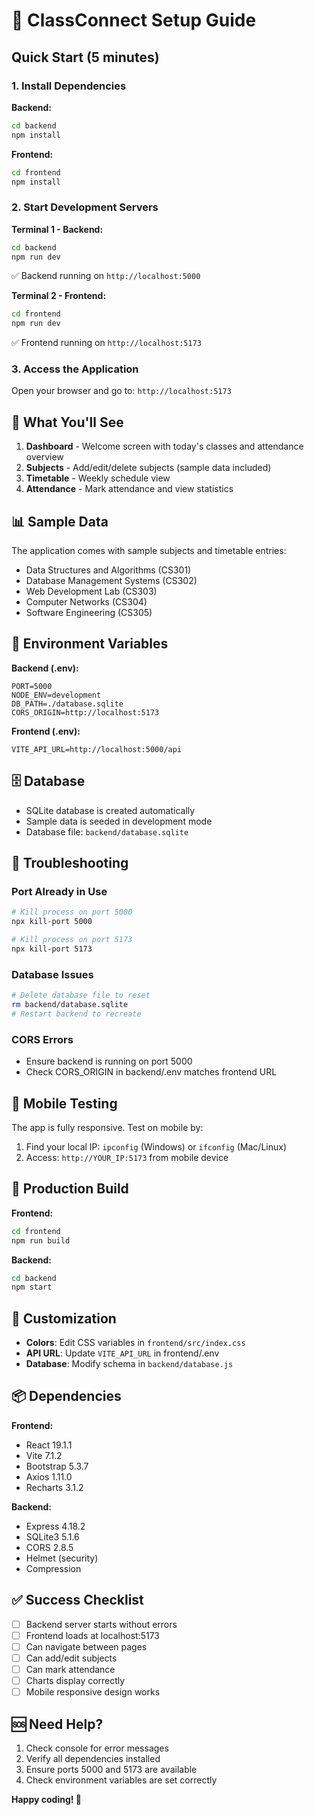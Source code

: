 # 🚀 ClassConnect Setup Guide

## Quick Start (5 minutes)

### 1. Install Dependencies

**Backend:**
```bash
cd backend
npm install
```

**Frontend:**
```bash
cd frontend  
npm install
```

### 2. Start Development Servers

**Terminal 1 - Backend:**
```bash
cd backend
npm run dev
```
✅ Backend running on `http://localhost:5000`

**Terminal 2 - Frontend:**
```bash
cd frontend
npm run dev
```
✅ Frontend running on `http://localhost:5173`

### 3. Access the Application

Open your browser and go to: `http://localhost:5173`

## 🎯 What You'll See

1. **Dashboard** - Welcome screen with today's classes and attendance overview
2. **Subjects** - Add/edit/delete subjects (sample data included)
3. **Timetable** - Weekly schedule view
4. **Attendance** - Mark attendance and view statistics

## 📊 Sample Data

The application comes with sample subjects and timetable entries:
- Data Structures and Algorithms (CS301)
- Database Management Systems (CS302)
- Web Development Lab (CS303)
- Computer Networks (CS304)
- Software Engineering (CS305)

## 🔧 Environment Variables

**Backend (.env):**
```
PORT=5000
NODE_ENV=development
DB_PATH=./database.sqlite
CORS_ORIGIN=http://localhost:5173
```

**Frontend (.env):**
```
VITE_API_URL=http://localhost:5000/api
```

## 🗄️ Database

- SQLite database is created automatically
- Sample data is seeded in development mode
- Database file: `backend/database.sqlite`

## 🚨 Troubleshooting

### Port Already in Use
```bash
# Kill process on port 5000
npx kill-port 5000

# Kill process on port 5173  
npx kill-port 5173
```

### Database Issues
```bash
# Delete database file to reset
rm backend/database.sqlite
# Restart backend to recreate
```

### CORS Errors
- Ensure backend is running on port 5000
- Check CORS_ORIGIN in backend/.env matches frontend URL

## 📱 Mobile Testing

The app is fully responsive. Test on mobile by:
1. Find your local IP: `ipconfig` (Windows) or `ifconfig` (Mac/Linux)
2. Access: `http://YOUR_IP:5173` from mobile device

## 🚀 Production Build

**Frontend:**
```bash
cd frontend
npm run build
```

**Backend:**
```bash
cd backend
npm start
```

## 🎨 Customization

- **Colors**: Edit CSS variables in `frontend/src/index.css`
- **API URL**: Update `VITE_API_URL` in frontend/.env
- **Database**: Modify schema in `backend/database.js`

## 📦 Dependencies

**Frontend:**
- React 19.1.1
- Vite 7.1.2
- Bootstrap 5.3.7
- Axios 1.11.0
- Recharts 3.1.2

**Backend:**
- Express 4.18.2
- SQLite3 5.1.6
- CORS 2.8.5
- Helmet (security)
- Compression

## ✅ Success Checklist

- [ ] Backend server starts without errors
- [ ] Frontend loads at localhost:5173
- [ ] Can navigate between pages
- [ ] Can add/edit subjects
- [ ] Can mark attendance
- [ ] Charts display correctly
- [ ] Mobile responsive design works

## 🆘 Need Help?

1. Check console for error messages
2. Verify all dependencies installed
3. Ensure ports 5000 and 5173 are available
4. Check environment variables are set correctly

**Happy coding! 🎉**